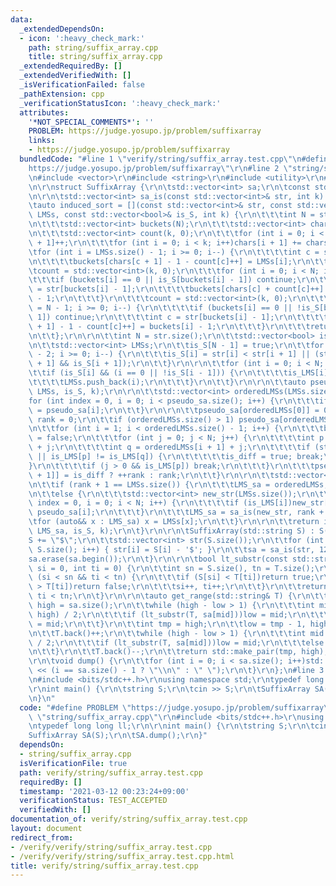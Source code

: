 ```yaml
---
data:
  _extendedDependsOn:
  - icon: ':heavy_check_mark:'
    path: string/suffix_array.cpp
    title: string/suffix_array.cpp
  _extendedRequiredBy: []
  _extendedVerifiedWith: []
  _isVerificationFailed: false
  _pathExtension: cpp
  _verificationStatusIcon: ':heavy_check_mark:'
  attributes:
    '*NOT_SPECIAL_COMMENTS*': ''
    PROBLEM: https://judge.yosupo.jp/problem/suffixarray
    links:
    - https://judge.yosupo.jp/problem/suffixarray
  bundledCode: "#line 1 \"verify/string/suffix_array.test.cpp\"\n#define PROBLEM \"\
    https://judge.yosupo.jp/problem/suffixarray\"\r\n#line 2 \"string/suffix_array.cpp\"\
    \n#include <vector>\r\n#include <string>\r\n#include <utility>\r\n#include <iostream>\r\
    \n\r\nstruct SuffixArray {\r\n\tstd::vector<int> sa;\r\n\tconst std::string S;\r\
    \n\r\n\tstd::vector<int> sa_is(const std::vector<int>& str, int k) {\r\n\r\n\t\
    \tauto induced_sort = [](const std::vector<int>& str, const std::vector<int>&\
    \ LMSs, const std::vector<bool>& is_S, int k) {\r\n\t\t\tint N = str.size();\r\
    \n\t\t\tstd::vector<int> buckets(N);\r\n\t\t\tstd::vector<int> chars(k + 1, 0);\r\
    \n\t\t\tstd::vector<int> count(k, 0);\r\n\t\t\tfor (int i = 0; i < N; i++)chars[str[i]\
    \ + 1]++;\r\n\t\t\tfor (int i = 0; i < k; i++)chars[i + 1] += chars[i];\r\n\t\t\
    \tfor (int i = LMSs.size() - 1; i >= 0; i--) {\r\n\t\t\t\tint c = str[LMSs[i]];\r\
    \n\t\t\t\tbuckets[chars[c + 1] - 1 - count[c]++] = LMSs[i];\r\n\t\t\t}\r\n\t\t\
    \tcount = std::vector<int>(k, 0);\r\n\t\t\tfor (int i = 0; i < N; i++) {\r\n\t\
    \t\t\tif (buckets[i] == 0 || is_S[buckets[i] - 1]) continue;\r\n\t\t\t\tint c\
    \ = str[buckets[i] - 1];\r\n\t\t\t\tbuckets[chars[c] + count[c]++] = buckets[i]\
    \ - 1;\r\n\t\t\t}\r\n\t\t\tcount = std::vector<int>(k, 0);\r\n\t\t\tfor (int i\
    \ = N - 1; i >= 0; i--) {\r\n\t\t\t\tif (buckets[i] == 0 || !is_S[buckets[i] -\
    \ 1]) continue;\r\n\t\t\t\tint c = str[buckets[i] - 1];\r\n\t\t\t\tbuckets[chars[c\
    \ + 1] - 1 - count[c]++] = buckets[i] - 1;\r\n\t\t\t}\r\n\t\t\treturn buckets;\r\
    \n\t\t};\r\n\r\n\t\tint N = str.size();\r\n\t\tstd::vector<bool> is_S(N), is_LMS(N);\r\
    \n\t\tstd::vector<int> LMSs;\r\n\t\tis_S[N - 1] = true;\r\n\t\tfor (int i = N\
    \ - 2; i >= 0; i--) {\r\n\t\t\tis_S[i] = str[i] < str[i + 1] || (str[i] == str[i\
    \ + 1] && is_S[i + 1]);\r\n\t\t}\r\n\r\n\t\tfor (int i = 0; i < N; i++) {\r\n\t\
    \t\tif (is_S[i] && (i == 0 || !is_S[i - 1])) {\r\n\t\t\t\tis_LMS[i] = true;\r\n\
    \t\t\t\tLMSs.push_back(i);\r\n\t\t\t}\r\n\t\t}\r\n\r\n\t\tauto pseudo_sa = induced_sort(str,\
    \ LMSs, is_S, k);\r\n\r\n\t\tstd::vector<int> orderedLMSs(LMSs.size());\r\n\t\t\
    for (int index = 0, i = 0; i < pseudo_sa.size(); i++) {\r\n\t\t\tif (is_LMS[pseudo_sa[i]])orderedLMSs[index++]\
    \ = pseudo_sa[i];\r\n\t\t}\r\n\r\n\t\tpseudo_sa[orderedLMSs[0]] = 0;\r\n\t\tint\
    \ rank = 0;\r\n\t\tif (orderedLMSs.size() > 1) pseudo_sa[orderedLMSs[1]] = ++rank;\r\
    \n\t\tfor (int i = 1; i < orderedLMSs.size() - 1; i++) {\r\n\t\t\tbool is_diff\
    \ = false;\r\n\t\t\tfor (int j = 0; j < N; j++) {\r\n\t\t\t\tint p = orderedLMSs[i]\
    \ + j;\r\n\t\t\t\tint q = orderedLMSs[i + 1] + j;\r\n\t\t\t\tif (str[p] != str[q]\
    \ || is_LMS[p] != is_LMS[q]) {\r\n\t\t\t\t\tis_diff = true; break;\r\n\t\t\t\t\
    }\r\n\t\t\t\tif (j > 0 && is_LMS[p]) break;\r\n\t\t\t}\r\n\t\t\tpseudo_sa[orderedLMSs[i\
    \ + 1]] = is_diff ? ++rank : rank;\r\n\t\t}\r\n\r\n\t\tstd::vector<int> LMS_sa;\r\
    \n\t\tif (rank + 1 == LMSs.size()) {\r\n\t\t\tLMS_sa = orderedLMSs;\r\n\t\t}\r\
    \n\t\telse {\r\n\t\t\tstd::vector<int> new_str(LMSs.size());\r\n\t\t\tfor (int\
    \ index = 0, i = 0; i < N; i++) {\r\n\t\t\t\tif (is_LMS[i])new_str[index++] =\
    \ pseudo_sa[i];\r\n\t\t\t}\r\n\t\t\tLMS_sa = sa_is(new_str, rank + 1);\r\n\t\t\
    \tfor (auto&& x : LMS_sa) x = LMSs[x];\r\n\t\t}\r\n\r\n\t\treturn induced_sort(str,\
    \ LMS_sa, is_S, k);\r\n\t}\r\n\r\n\tSuffixArray(std::string S) : S(S) {\r\n\t\t\
    S += \"$\";\r\n\t\tstd::vector<int> str(S.size());\r\n\t\tfor (int i = 0; i <\
    \ S.size(); i++) { str[i] = S[i] - '$'; }\r\n\t\tsa = sa_is(str, 128);\r\n\t\t\
    sa.erase(sa.begin());\r\n\t}\r\n\r\n\tbool lt_substr(const std::string& T, int\
    \ si = 0, int ti = 0) {\r\n\t\tint sn = S.size(), tn = T.size();\r\n\t\twhile\
    \ (si < sn && ti < tn) {\r\n\t\t\tif (S[si] < T[ti])return true;\r\n\t\t\tif (S[si]\
    \ > T[ti])return false;\r\n\t\t\tsi++, ti++;\r\n\t\t}\r\n\t\treturn si >= sn &&\
    \ ti < tn;\r\n\t}\r\n\r\n\tauto get_range(std::string& T) {\r\n\t\tint low = -1,\
    \ high = sa.size();\r\n\t\twhile (high - low > 1) {\r\n\t\t\tint mid = (low +\
    \ high) / 2;\r\n\t\t\tif (lt_substr(T, sa[mid]))low = mid;\r\n\t\t\telse high\
    \ = mid;\r\n\t\t}\r\n\t\tint tmp = high;\r\n\t\tlow = tmp - 1, high = sa.size();\r\
    \n\t\tT.back()++;\r\n\t\twhile (high - low > 1) {\r\n\t\t\tint mid = (low + high)\
    \ / 2;\r\n\t\t\tif (lt_substr(T, sa[mid]))low = mid;\r\n\t\t\telse high = mid;\r\
    \n\t\t}\r\n\t\tT.back()--;\r\n\t\treturn std::make_pair(tmp, high);\r\n\t}\r\n\
    \r\n\tvoid dump() {\r\n\t\tfor (int i = 0; i < sa.size(); i++)std::cout << sa[i]\
    \ << (i == sa.size() - 1 ? \"\\n\" : \" \");\r\n\t}\r\n};\n#line 3 \"verify/string/suffix_array.test.cpp\"\
    \n#include <bits/stdc++.h>\r\nusing namespace std;\r\ntypedef long long ll;\r\n\
    \r\nint main() {\r\n\tstring S;\r\n\tcin >> S;\r\n\tSuffixArray SA(S);\r\n\tSA.dump();\r\
    \n}\n"
  code: "#define PROBLEM \"https://judge.yosupo.jp/problem/suffixarray\"\r\n#include\
    \ \"string/suffix_array.cpp\"\r\n#include <bits/stdc++.h>\r\nusing namespace std;\r\
    \ntypedef long long ll;\r\n\r\nint main() {\r\n\tstring S;\r\n\tcin >> S;\r\n\t\
    SuffixArray SA(S);\r\n\tSA.dump();\r\n}"
  dependsOn:
  - string/suffix_array.cpp
  isVerificationFile: true
  path: verify/string/suffix_array.test.cpp
  requiredBy: []
  timestamp: '2021-03-12 00:23:24+09:00'
  verificationStatus: TEST_ACCEPTED
  verifiedWith: []
documentation_of: verify/string/suffix_array.test.cpp
layout: document
redirect_from:
- /verify/verify/string/suffix_array.test.cpp
- /verify/verify/string/suffix_array.test.cpp.html
title: verify/string/suffix_array.test.cpp
---
```

